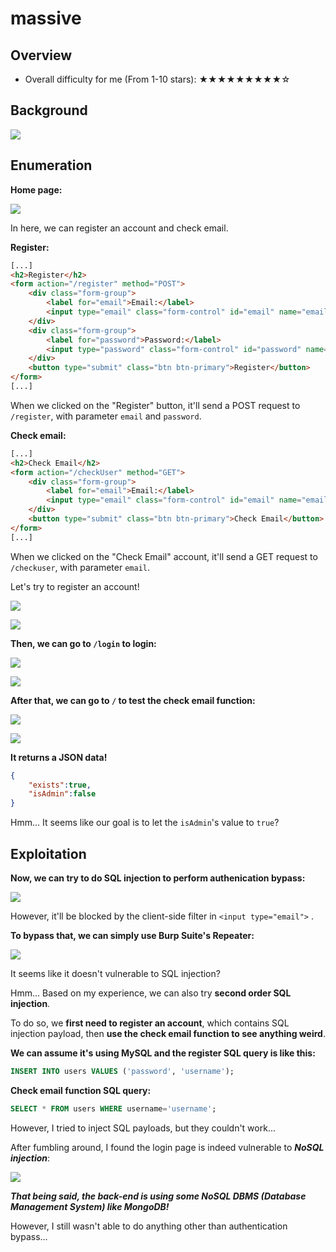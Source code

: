 # massive

## Overview

- Overall difficulty for me (From 1-10 stars): ★★★★★★★★★☆

## Background

![](https://github.com/siunam321/CTF-Writeups/blob/main/Incognito-4.0/images/Pasted%20image%2020230217212322.png)

## Enumeration

**Home page:**

![](https://github.com/siunam321/CTF-Writeups/blob/main/Incognito-4.0/images/Pasted%20image%2020230217212337.png)

In here, we can register an account and check email.

**Register:**
```html
[...]
<h2>Register</h2>
<form action="/register" method="POST">
    <div class="form-group">
        <label for="email">Email:</label>
        <input type="email" class="form-control" id="email" name="email" required>
    </div>
    <div class="form-group">
        <label for="password">Password:</label>
        <input type="password" class="form-control" id="password" name="password" required>
    </div>
    <button type="submit" class="btn btn-primary">Register</button>
</form>
[...]
```

When we clicked on the "Register" button, it'll send a POST request to `/register`, with parameter `email` and `password`.

**Check email:**
```html
[...]
<h2>Check Email</h2>
<form action="/checkUser" method="GET">
    <div class="form-group">
        <label for="email">Email:</label>
        <input type="email" class="form-control" id="email" name="email" required>
    </div>
    <button type="submit" class="btn btn-primary">Check Email</button>
</form>
[...]
```

When we clicked on the "Check Email" account, it'll send a GET request to `/checkuser`, with parameter `email`.

Let's try to register an account!

![](https://github.com/siunam321/CTF-Writeups/blob/main/Incognito-4.0/images/Pasted%20image%2020230217212637.png)

![](https://github.com/siunam321/CTF-Writeups/blob/main/Incognito-4.0/images/Pasted%20image%2020230217212643.png)

**Then, we can go to `/login` to login:**

![](https://github.com/siunam321/CTF-Writeups/blob/main/Incognito-4.0/images/Pasted%20image%2020230217212704.png)

![](https://github.com/siunam321/CTF-Writeups/blob/main/Incognito-4.0/images/Pasted%20image%2020230217212708.png)

**After that, we can go to `/` to test the check email function:**

![](https://github.com/siunam321/CTF-Writeups/blob/main/Incognito-4.0/images/Pasted%20image%2020230217212740.png)

![](https://github.com/siunam321/CTF-Writeups/blob/main/Incognito-4.0/images/Pasted%20image%2020230217212747.png)

**It returns a JSON data!**
```json
{
    "exists":true,
    "isAdmin":false
}
```

Hmm... It seems like our goal is to let the `isAdmin`'s value to `true`?

## Exploitation

**Now, we can try to do SQL injection to perform authenication bypass:**

![](https://github.com/siunam321/CTF-Writeups/blob/main/Incognito-4.0/images/Pasted%20image%2020230217214204.png)

However, it'll be blocked by the client-side filter in `<input type="email">` .

**To bypass that, we can simply use Burp Suite's Repeater:**

![](https://github.com/siunam321/CTF-Writeups/blob/main/Incognito-4.0/images/Pasted%20image%2020230217214320.png)

It seems like it doesn't vulnerable to SQL injection?

Hmm... Based on my experience, we can also try **second order SQL injection**.

To do so, we **first need to register an account**, which contains SQL injection payload, then **use the check email function to see anything weird**.

**We can assume it's using MySQL and the register SQL query is like this:**
```sql
INSERT INTO users VALUES ('password', 'username');
```

**Check email function SQL query:**
```sql
SELECT * FROM users WHERE username='username';
```

However, I tried to inject SQL payloads, but they couldn't work...

After fumbling around, I found the login page is indeed vulnerable to ***NoSQL injection***:

![](https://github.com/siunam321/CTF-Writeups/blob/main/Incognito-4.0/images/Pasted%20image%2020230218180308.png)

***That being said, the back-end is using some NoSQL DBMS (Database Management System) like MongoDB!***

However, I still wasn't able to do anything other than authentication bypass...